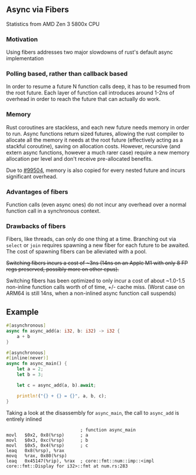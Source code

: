 ## Async via Fibers

Statistics from AMD Zen 3 5800x CPU

### Motivation

Using fibers addresses two major slowdowns of rust's default async implementation

### Polling based, rather than callback based
In order to resume a future N function calls deep, it has to be resumed from the root future. Each layer of function call introduces around 1-2ns of overhead in order to reach the future that can actually do work.

### Memory
Rust coroutines are stackless, and each new future needs memory in order to run. Async functions return sized futures, allowing the rust compiler to allocate all the memory it needs at the root future (effectively acting as a stackful coroutine), saving on allocation costs. However, recursive (and extern async functions, however a much rarer case) require a new memory allocation per level and don't receive pre-allocated benefits.

Due to [#99504](https://github.com/rust-lang/rust/issues/99504), memory is also copied for every nested future and incurs significant overhead.

### Advantages of fibers

Function calls (even async ones) do not incur any overhead over a normal function call in a synchronous context.

### Drawbacks of fibers

Fibers, like threads, can only do one thing at a time. Branching out via `select` or `join` requires spawning a new fiber for each future to be awaited.
The cost of spawning fibers can be alleviated with a pool.

~~Switching fibers incurs a cost of \~3ns (14ns on an Apple M1 with only 8 FP regs preserved, possibly more on other cpus).~~

Switching fibers has been optimized to only incur a cost of about ~1.0-1.5 non-inline function calls worth of of time, +/- cache miss. (Worst case on ARM64 is still 14ns, when a non-inlined async function call suspends)

## Example

```rust
#[asynchronous]
async fn async_add(a: i32, b: i32) -> i32 {
    a + b
}

#[asynchronous]
#[inline(never)]
async fn async_main() {
    let a = 2;
    let b = 3;

    let c = async_add(a, b).await;

    println!("{} + {} = {}", a, b, c);
}
```

Taking a look at the disassembly for `async_main`, the call to `async_add` is entirely inlined
```x86asm
                            ; function async_main
movl   $0x2, 0x8(%rsp)      ; a
movl   $0x3, 0xc(%rsp)      ; b
movl   $0x5, 0x4(%rsp)      ; c
leaq   0x8(%rsp), %rax
movq   %rax, 0x80(%rsp)
leaq   0x45147(%rip), %rax  ; core::fmt::num::imp::<impl core::fmt::Display for i32>::fmt at num.rs:283
```